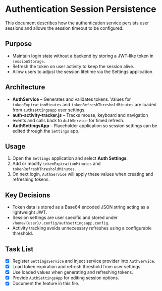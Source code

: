 # Authentication Session Persistence

This document describes how the authentication service persists user sessions and allows the session timeout to be configured.

## Purpose
- Maintain login state without a backend by storing a JWT-like token in `sessionStorage`.
- Refresh the token on user activity to keep the session alive.
- Allow users to adjust the session lifetime via the Settings application.

## Architecture
- **AuthService** – Generates and validates tokens. Values for `tokenExpirationMinutes` and `tokenRefreshThresholdMinutes` are loaded from `authsettingsapp` user settings.
- **auth-activity-tracker.js** – Tracks mouse, keyboard and navigation events and calls back to `AuthService` for timed refresh.
- **AuthSettingsApp** – Placeholder application so session settings can be edited through the `Settings` app.

## Usage
1. Open the `Settings` application and select **Auth Settings**.
2. Add or modify `tokenExpirationMinutes` and `tokenRefreshThresholdMinutes`.
3. On next login, `AuthService` will apply these values when creating and refreshing tokens.

## Key Decisions
- Token data is stored as a Base64 encoded JSON string acting as a lightweight JWT.
- Session settings are user specific and stored under `/home/{user}/.config/authsettingsapp.config`.
- Activity tracking avoids unnecessary refreshes using a configurable threshold.

## Task List
- [x] Register `SettingsService` and inject service provider into `AuthService`.
- [x] Load token expiration and refresh threshold from user settings.
- [x] Use loaded values when generating and refreshing tokens.
- [x] Provide `AuthSettingsApp` for editing session options.
- [x] Document the feature in this file.
